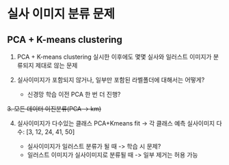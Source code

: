 # 실사 이미지 분류 문제

## PCA + K-means clustering

1. PCA + K-means clustering 실시한 이후에도 몇몇 실사와 일러스트 이미지가 분류되지 제대로 않는 문제
   
2. 실사이미지가 포함되지 않거나, 일부만 포함된 라벨폴더에 대해서는 어떻게?
   - 신경망 학습 이전 PCA 한 번 더 진행?

~~3. 모든 데이터 이진분류(PCA -> km)~~

4. 실사이미지가 다수있는 클래스 PCA+Kmeans fit -> 각 클래스 예측
실사이미지 다수: [3, 12, 24, 41, 50]
	
	- 실사이미지가 일러스트 분류가 될 때 -> 학습 시 문제?
	-  일러스트 이미지가 실사이미지로 분류될 때 -> 일부 제거는 허용 가능
